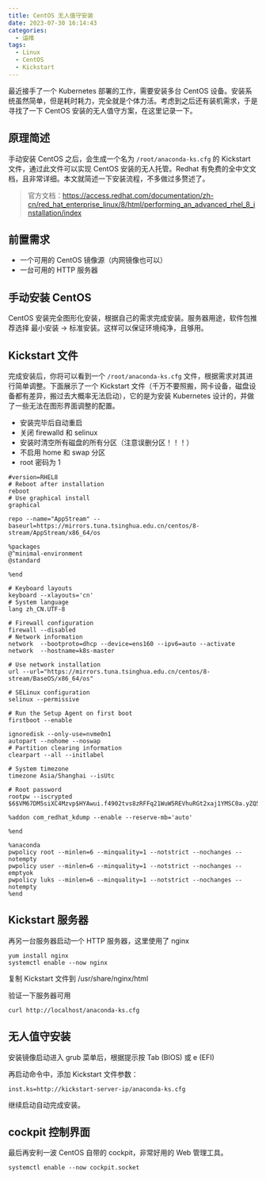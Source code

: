 ```yaml
---
title: CentOS 无人值守安装
date: 2023-07-30 16:14:43
categories:
  - 运维
tags:
  - Linux
  - CentOS
  - Kickstart
---
```


最近接手了一个 Kubernetes 部署的工作，需要安装多台 CentOS 设备。安装系统虽然简单，但是耗时耗力，完全就是个体力活。考虑到之后还有装机需求，于是寻找了一下 CentOS 安装的无人值守方案，在这里记录一下。

## 原理简述

手动安装 CentOS 之后，会生成一个名为 `/root/anaconda-ks.cfg` 的 Kickstart 文件，通过此文件可以实现 CentOS 安装的无人托管。Redhat 有免费的全中文文档，且非常详细。本文就简述一下安装流程，不多做过多赘述了。

> 官方文档：https://access.redhat.com/documentation/zh-cn/red_hat_enterprise_linux/8/html/performing_an_advanced_rhel_8_installation/index

## 前置需求

- 一个可用的 CentOS 镜像源（内网镜像也可以）
- 一台可用的 HTTP 服务器

## 手动安装 CentOS

CentOS 安装完全图形化安装，根据自己的需求完成安装。服务器用途，软件包推荐选择 最小安装 -> 标准安装。这样可以保证环境纯净，且够用。

## Kickstart 文件

完成安装后，你将可以看到一个 `/root/anaconda-ks.cfg` 文件，根据需求对其进行简单调整。下面展示了一个 Kickstart 文件（千万不要照搬，网卡设备，磁盘设备都有差异，搬过去大概率无法启动），它的是为安装 Kubernetes 设计的，并做了一些无法在图形界面调整的配置。

- 安装完毕后自动重启
- 关闭 firewalld 和 selinux
- 安装时清空所有磁盘的所有分区（注意误删分区！！！）
- 不启用 home 和 swap 分区
- root 密码为 1

```kickstart
#version=RHEL8
# Reboot after installation
reboot
# Use graphical install
graphical

repo --name="AppStream" --baseurl=https://mirrors.tuna.tsinghua.edu.cn/centos/8-stream/AppStream/x86_64/os

%packages
@^minimal-environment
@standard

%end

# Keyboard layouts
keyboard --xlayouts='cn'
# System language
lang zh_CN.UTF-8

# Firewall configuration
firewall --disabled
# Network information
network  --bootproto=dhcp --device=ens160 --ipv6=auto --activate
network  --hostname=k8s-master

# Use network installation
url --url="https://mirrors.tuna.tsinghua.edu.cn/centos/8-stream/BaseOS/x86_64/os"

# SELinux configuration
selinux --permissive

# Run the Setup Agent on first boot
firstboot --enable

ignoredisk --only-use=nvme0n1
autopart --nohome --noswap
# Partition clearing information
clearpart --all --initlabel

# System timezone
timezone Asia/Shanghai --isUtc

# Root password
rootpw --iscrypted $6$VM67DM5siXC4Mzvp$HYAwui.f4902tvs8zRFFq21WuW5REVhuRGt2xaj1YMSC0a.yZQ5mczjtMcutFJPub6lORwfBXl9WQAh73hp9b1

%addon com_redhat_kdump --enable --reserve-mb='auto'

%end

%anaconda
pwpolicy root --minlen=6 --minquality=1 --notstrict --nochanges --notempty
pwpolicy user --minlen=6 --minquality=1 --notstrict --nochanges --emptyok
pwpolicy luks --minlen=6 --minquality=1 --notstrict --nochanges --notempty
%end
```

## Kickstart 服务器

再另一台服务器启动一个 HTTP 服务器，这里使用了 nginx

```shell
yum install nginx
systemctl enable --now nginx
```

复制 Kickstart 文件到 /usr/share/nginx/html

验证一下服务器可用

```shell
curl http://localhost/anaconda-ks.cfg
```

## 无人值守安装

安装镜像启动进入 grub 菜单后，根据提示按 Tab (BIOS) 或 e (EFI)

再启动命令中，添加 Kickstart 文件参数：

```
inst.ks=http://kickstart-server-ip/anaconda-ks.cfg
```

继续启动自动完成安装。

## cockpit 控制界面

最后再安利一波 CentOS 自带的 cockpit，非常好用的 Web 管理工具。

```shell
systemctl enable --now cockpit.socket
```
